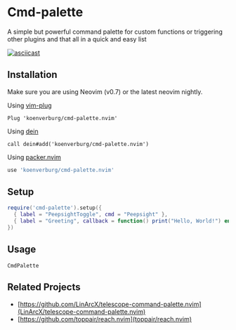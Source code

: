 # Cmd-palette

A simple but powerful command palette for custom functions or triggering other plugins and that all in a quick and easy list

[![asciicast](https://asciinema.org/a/RhBI6kwkP7XfAlZbFU0GFgUgO.svg)](https://asciinema.org/a/RhBI6kwkP7XfAlZbFU0GFgUgO)

## Installation

Make sure you are using Neovim (v0.7) or the latest neovim nightly.

Using [vim-plug](https://github.com/junegunn/vim-plug)

```viml
Plug 'koenverburg/cmd-palette.nvim'
```

Using [dein](https://github.com/Shougo/dein.vim)

```viml
call dein#add('koenverburg/cmd-palette.nvim')
```
Using [packer.nvim](https://github.com/wbthomason/packer.nvim)

```lua
use 'koenverburg/cmd-palette.nvim'
```

## Setup

```lua
require('cmd-palette').setup({
  { label = "PeepsightToggle", cmd = "Peepsight" },
  { label = "Greeting", callback = function() print("Hello, World!") end },
})
```

## Usage

```
CmdPalette
```

## Related Projects

- [https://github.com/LinArcX/telescope-command-palette.nvim](LinArcX/telescope-command-palette.nvim)
- [https://github.com/toppair/reach.nvim](toppair/reach.nvim)

